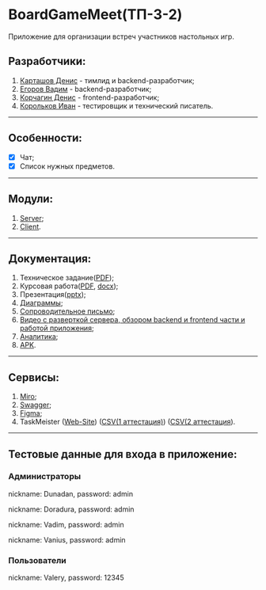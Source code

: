 # BoardGameMeet(ТП-3-2)
Приложение для организации встреч участников настольных игр.

## Разработчики:
1) [Карташов Денис](https://github.com/Dunad4n) - тимлид и backend-разработчик;
2) [Егоров Вадим](https://github.com/aaaarrrrrrttttiiiiixxxx) - backend-разработчик;
3) [Корчагин Денис](https://github.com/RedJohn12345) - frontend-разработчик;
4) [Корольков Иван](https://github.com/IvanKorolkov) - тестировщик и технический писатель.

---

## Особенности:
- [X] Чат;
- [X] Список нужных предметов.

---

## Модули:
1) [Server](https://github.com/Dunad4n/BoardGameMeet_Server);
2) [Client](https://github.com/RedJohn12345/BoardGameMeet_Client).

---

## Документация:
1) Техническое задание([PDF](https://github.com/Dunad4n/BoardGameMeet/blob/main/documentation/TZ_2.1.pdf));
2) Курсовая работа([PDF](https://github.com/Dunad4n/BoardGameMeet/blob/main/documentation/kursovaya_tp.pdf), [docx](https://github.com/Dunad4n/BoardGameMeet/blob/main/documentation/kursovaya_tp.docx));
3) Презентация([pptx](https://github.com/Dunad4n/BoardGameMeet/blob/main/documentation/%D0%9F%D1%80%D0%B5%D0%B7%D0%B5%D0%BD%D1%82%D0%B0%D1%86%D0%B8%D1%8F%20BoardGameMeet.pptx));
4) [Диаграммы](https://github.com/Dunad4n/BoardGameMeet/tree/main/documentation);
5) [Сопроводительное письмо](https://docs.google.com/document/d/1jvLd4xicEPhn2Yoi2eXFDF-VCHCuI8_6QZHTcXbY-dM/edit);
6) [Видео с разверткой сервера, обзором backend и frontend части и работой приложения](https://drive.google.com/drive/folders/1vdJCvaP0j2av_4yCgvm9O_hIPjVRkSq5);
7) [Аналитика](https://github.com/Dunad4n/BoardGameMeet/tree/main/analytics);
8) [APK](https://drive.google.com/drive/folders/1GzfqeR9o2feW92q2BOotRhK3st-rQzNR).

---

## Сервисы:
1) [Miro](https://miro.com/app/board/uXjVPhpHMpY=/);
2) [Swagger](https://board-game-meet-dunad4n.cloud.okteto.net/swagger-ui/index.html#/);
3) [Figma](https://www.figma.com/file/97s6q1AduQuaEPb27RfcY5/BoardGameMeet?node-id=0%3A1&t=8QmV7nXATlyaIUqn-1);
4) TaskMeister ([Web-Site](https://www.meistertask.com/app/project/b1BPRMFU/boardgamemeet)) ([CSV(1 аттестация)](https://github.com/Dunad4n/BoardGameMeet/blob/main/documentation/TaskMeisterCSV/project-export-498009.csv)) ([CSV(2 аттестация](https://github.com/Dunad4n/BoardGameMeet/blob/main/documentation/TaskMeisterCSV/project-export-506290.csv)).

---

## Тестовые данные для входа в приложение:

### Администраторы

nickname: Dunadan,   password: admin

nickname: Doradura,   password: admin

nickname: Vadim,  password: admin

nickname: Vanius,   password: admin

### Пользователи

nickname: Valery,   password: 12345

